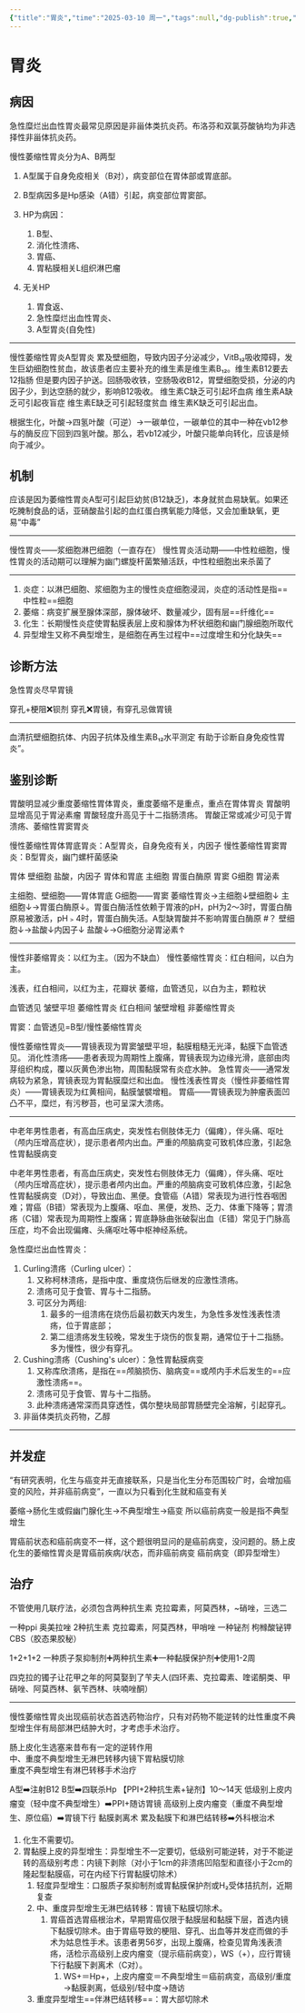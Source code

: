 ```yaml
---
{"title":"胃炎","time":"2025-03-10 周一","tags":null,"dg-publish":true,"permalink":"/200 学习/208 内科学/第04篇 消化系统/第04章 胃炎/胃炎/","dgPassFrontmatter":true,"created":"2025-03-10T09:44:31.000+08:00","updated":"2025-03-12T09:48:58.000+08:00"}
---
```


# 胃炎
## 病因
急性糜烂出血性胃炎最常见原因是非甾体类抗炎药。布洛芬和双氯芬酸钠均为非选择性非甾体抗炎药。

慢性萎缩性胃炎分为A、B两型
1. A型属于自身免疫相关（B对），病变部位在胃体部或胃底部。
2. B型病因多是Hp感染（A错）引起，病变部位胃窦部。

1. HP为病因：
	1. B型、
	2. 消化性溃疡、
	3. 胃癌、
	4. 胃粘膜相关L组织淋巴瘤
2. 无关HP
	1. 胃食返、
	2. 急性糜烂出血性胃炎、
	3. A型胃炎(自免性)
***
慢性萎缩性胃炎A型胃炎
累及壁细胞，导致内因子分泌减少，VitB₁₂吸收障碍，发生巨幼细胞性贫血，故该患者应主要补充的维生素是维生素B₁₂。维生素B12要去12指肠 但是要内因子护送。回肠吸收铁，空肠吸收B12，胃壁细胞受损，分泌的内因子少，到达空肠的就少，影响B12吸收。
维生素C缺乏可引起坏血病
维生素A缺乏可引起夜盲症
维生素E缺乏可引起轻度贫血
维生素K缺乏可引起出血。

根据生化，叶酸→四氢叶酸（可逆）→一碳单位，一碳单位的其中一种在vb12参与的酶反应下回到四氢叶酸。那么，若vb12减少，叶酸只能单向转化，应该是倾向于减少。
## 机制
应该是因为萎缩性胃炎A型可引起巨幼贫(B12缺乏)，本身就贫血易缺氧。如果还吃腌制食品的话，亚硝酸盐引起的血红蛋白携氧能力降低，又会加重缺氧，更易“中毒”
***
慢性胃炎——浆细胞淋巴细胞（一直存在）
慢性胃炎活动期——中性粒细胞，慢性胃炎的活动期可以理解为幽门螺旋杆菌繁殖活跃，中性粒细胞出来杀菌了
***
1. 炎症：以淋巴细胞、浆细胞为主的慢性炎症细胞浸润，炎症的活动性是指==中性粒==细胞
2. 萎缩：病变扩展至腺体深部，腺体破坏、数量减少，固有层==纤维化==
3. 化生：长期慢性炎症使胃黏膜表层上皮和腺体为杯状细胞和幽门腺细胞所取代
4. 异型增生又称不典型增生，是细胞在再生过程中==过度增生和分化缺失==
## 诊断方法
急性胃炎尽早胃镜

穿孔+梗阻❌钡剂
穿孔❌胃镜，有穿孔忌做胃镜
***
血清抗壁细胞抗体、内因子抗体及维生素B₁₂水平测定  有助于诊断自身免疫性胃炎”。
## 鉴别诊断
胃酸明显减少重度萎缩性胃体胃炎，重度萎缩不是重点，重点在胃体胃炎
胃酸明显增高见于胃泌素瘤
胃酸轻度升高见于十二指肠溃疡。
胃酸正常或减少可见于胃溃疡、萎缩性胃窦胃炎

慢性萎缩性胃体胃底胃炎：A型胃炎，自身免疫有关，内因子
慢性萎缩性胃窦胃炎：B型胃炎，幽门螺杆菌感染

胃体  壁细胞  盐酸，内因子
胃体和胃底  主细胞  胃蛋白酶原
胃窦  G细胞  胃泌素

主细胞、壁细胞——胃体胃底
G细胞——胃窦
萎缩性胃炎→主细胞↓壁细胞↓
主细胞↓→胃蛋白酶原↓。胃蛋白酶活性依赖于胃液的pH，pH为2～3时，胃蛋白酶原易被激活，pH﹥4时，胃蛋白酶失活。A型缺胃酸并不影响胃蛋白酶原 #？
壁细胞↓→盐酸↓内因子↓
盐酸↓→G细胞分泌胃泌素↑
***
慢性非萎缩胃炎：以红为主。（因为不缺血）
慢性萎缩性胃炎：红白相间，以白为主。

浅表，红白相间，以红为主，花瓣状
萎缩，血管透见，以白为主，颗粒状

血管透见 皱壁平坦  萎缩性胃炎
红白相间 皱壁增粗  非萎缩性胃炎

胃窦：血管透见=B型/慢性萎缩性胃炎   

慢性萎缩性胃炎——胃镜表现为胃窦皱壁平坦，黏膜粗糙无光泽，黏膜下血管透见。
消化性溃疡——患者表现为周期性上腹痛，胃镜表现为边缘光滑，底部由肉芽组织构成，覆以灰黄色渗出物，周围黏膜常有炎症水肿。
急性胃炎——通常发病较为紧急，胃镜表现为胃黏膜糜烂和出血。
慢性浅表性胃炎（慢性非萎缩性胃炎）——胃镜表现为红黄相间，黏膜皱襞增粗。
胃癌——胃镜表现为肿瘤表面凹凸不平，糜烂，有污秽苔，也可呈深大溃疡。
***
中老年男性患者，有高血压病史，突发性右侧肢体无力（偏瘫），伴头痛、呕吐（颅内压增高症状），提示患者颅内出血。严重的颅脑病变可致机体应激，引起急性胃黏膜病变

中老年男性患者，有高血压病史，突发性右侧肢体无力（偏瘫），伴头痛、呕吐（颅内压增高症状），提示患者颅内出血。严重的颅脑病变可致机体应激，引起急性胃黏膜病变（D对），导致出血、黑便。食管癌（A错）常表现为进行性吞咽困难；胃癌（B错）常表现为上腹痛、呕血、黑便，发热、乏力、体重下降等；胃溃疡（C错）常表现为周期性上腹痛；胃底静脉曲张破裂出血（E错）常见于门脉高压症，均不会出现偏瘫、头痛呕吐等中枢神经系统。

急性糜烂出血性胃炎：
1. Curling溃疡（Curling ulcer）：
	1. 又称柯林溃疡，是指中度、重度烧伤后继发的应激性溃疡。
	2. 溃疡可见于食管、胃与十二指肠。
	3. 可区分为两组:
	    1. 最多的一组溃疡在烧伤后最初数天内发生，为急性多发性浅表性溃疡，位于胃底部；
	    2. 第二组溃疡发生较晚，常发生于烧伤的恢复期，通常位于十二指肠。多为慢性，很少有穿孔。
2. Cushing溃疡（Cushing's ulcer）：急性胃黏膜病变
	1. 又称库欣溃疡，是指在==颅脑损伤、脑病变==或颅内手术后发生的==应激性溃疡==。
	2. 溃疡可见于食管、胃与十二指肠。
	3. 此种溃疡通常深而具穿透性，偶尔整块局部胃肠壁完全溶解，引起穿孔。
3. 非甾体类抗炎药物，乙醇
***

## 并发症
“有研究表明，化生与癌变并无直接联系，只是当化生分布范围较广时，会增加癌变的风险，并非癌前病变”，一直以为只看到化生就和癌变有关

萎缩→肠化生或假幽门腺化生→不典型增生→癌变
所以癌前病变一般是指不典型增生

胃癌前状态和癌前病变不一样，这个题很明显问的是癌前病变，没问题的。肠上皮化生的萎缩性胃炎是胃癌前疾病/状态，而非癌前病变
癌前病变（即异型增生）

## 治疗
不管使用几联疗法，必须包含两种抗生素
克拉霉素，阿莫西林，~硝唑，三选二

一种ppi 奥美拉唑
2种抗生素  克拉霉素，阿莫西林，甲哨唑
一种铋剂   枸橼酸铋钾 CBS（胶态果胶秘）

1+2+1+2
一种质子泵抑制剂➕两种抗生素➕一种黏膜保护剂➕使用1-2周

四克拉的镯子让花甲之年的阿莫娶到了苄夫人(四环素、克拉霉素、喹诺酮类、甲硝唑、阿莫西林、氨苄西林、呋喃唑酮）
***
慢性萎缩性胃炎出现癌前状态首选药物治疗，只有对药物不能逆转的灶性重度不典型增生伴有局部淋巴结肿大时，才考虑手术治疗。

肠上皮化生选塞来昔布有一定的逆转作用                
中、重度不典型增生无淋巴转移内镜下胃粘膜切除          
重度不典型增生有淋巴转移手术治疗


A型➡️注射B12
B型➡️四联杀Hp 【PPI+2种抗生素+铋剂】10～14天
低级别上皮内瘤变（轻中度不典型增生）➡️PPI+随访胃镜
高级别上皮内瘤变（重度不典型增生、原位癌）➡️胃镜下行 黏膜剥离术
累及黏膜下和淋巴结转移➡️外科根治术

1. 化生不需要切。
2. 胃黏膜上皮的异型增生：异型增生不一定要切，低级别可能逆转，对于不能逆转的高级别考虑：内镜下剥除（对小于1cm的非溃疡凹陷型和直径小于2cm的隆起型黏膜癌，可在内经下行胃黏膜切除术）
	1. 轻度异型增生：口服质子泵抑制剂或胃黏膜保护剂或H₂受体拮抗剂，近期复查
	2. 中、重度异型增生无淋巴结转移：胃镜下粘膜切除术。
		1. 胃癌首选胃癌根治术，早期胃癌仅限于黏膜层和黏膜下层，首选内镜下黏膜切除术。由于胃癌导致的梗阻、穿孔、出血等并发症而做的手术为姑息性手术。该患者男56岁，出现上腹痛，检查见胃角浅表溃疡，活检示高级别上皮内瘤变（提示癌前病变），WS（+），应行胃镜下行黏膜下剥离术（C对）。
			1. WS+＝Hp+，上皮内瘤变＝不典型增生＝癌前病变，高级别/重度→黏膜剥离，低级别/轻中度→随访
	3. 重度异型增生==伴淋巴结转移==：胃大部切除术





























































































































































































































































































































































































































